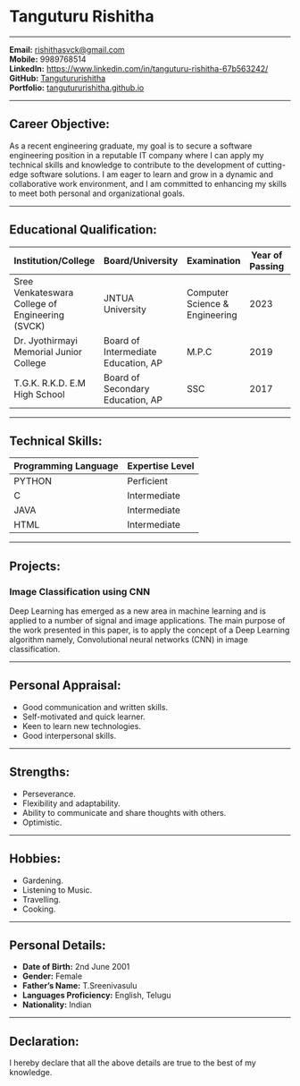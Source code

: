 # Tanguturu Rishitha

---


**Email:** rishithasvck@gmail.com\
**Mobile:** 9989768514\
**LinkedIn:** https://www.linkedin.com/in/tanguturu-rishitha-67b563242/ \
**GitHub:** [Tangutururishitha](https://github.com/Tangutururishitha) \
**Portfolio:** [tangutururishitha.github.io](https://tangutururishitha.github.io/)

---

## Career Objective:

As a recent engineering graduate, my goal is to secure a software engineering position in a reputable IT company where I can apply my technical skills and knowledge to contribute to the development of cutting-edge software solutions. I am eager to learn and grow in a dynamic and collaborative work environment, and I am committed to enhancing my skills to meet both personal and organizational goals.

---

## Educational Qualification:

| Institution/College           | Board/University           | Examination             | Year of Passing | Marks   |
| ----------------------------- | --------------------------| -----------------------| ---------------| ------- |
| Sree Venkateswara College of Engineering (SVCK) | JNTUA University | Computer Science & Engineering | 2023 | Up to 7th sem 78% |
| Dr. Jyothirmayi Memorial Junior College | Board of Intermediate Education, AP | M.P.C | 2019 | 9.48% |
| T.G.K. R.K.D. E.M High School | Board of Secondary Education, AP | SSC | 2017 | 9.5% |

---

## Technical Skills:

| Programming Language | Expertise Level |
|---------------------| ---------------|
| PYTHON              | Perficient     |
| C                   | Intermediate   |
| JAVA                | Intermediate   |
| HTML                | Intermediate   |

---

## Projects:

### Image Classification using CNN

Deep Learning has emerged as a new area in machine learning and is applied to a number of signal and image applications. The main purpose of the work presented in this paper, is to apply the concept of a Deep Learning algorithm namely, Convolutional neural networks (CNN) in image classification.

---

## Personal Appraisal:

- Good communication and written skills.
- Self-motivated and quick learner.
- Keen to learn new technologies.
- Good interpersonal skills.

---

## Strengths:

- Perseverance.
- Flexibility and adaptability.
- Ability to communicate and share thoughts with others.
- Optimistic.

---

## Hobbies:

- Gardening.
- Listening to Music.
- Travelling.
- Cooking.

---

## Personal Details:

- **Date of Birth:** 2nd June 2001
- **Gender:** Female
- **Father’s Name:** T.Sreenivasulu
- **Languages Proficiency:** English, Telugu
- **Nationality:** Indian

---

## Declaration:

I hereby declare that all the above details are true to the best of my knowledge.
